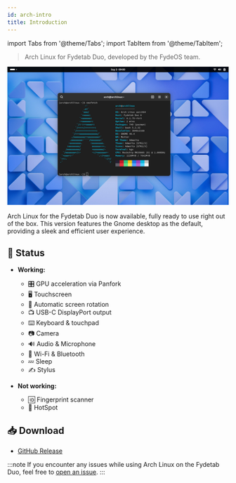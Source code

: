 ```yaml
---
id: arch-intro
title: Introduction
---
```


import Tabs from '@theme/Tabs';
import TabItem from '@theme/TabItem';

> Arch Linux for Fydetab Duo, developed by the FydeOS team.



![arch preview](/img/arch_preview_gnome.jpeg)

Arch Linux for the Fydetab Duo is now available, fully ready to use right out of the box. This version features the Gnome desktop as the default, providing a sleek and efficient user experience.

## 🔄 Status

- **Working:**
  - 🎛️ GPU acceleration via Panfork
  - 🖥️ Touchscreen 
  - 🔄 Automatic screen rotation
  - 📺 USB-C DisplayPort output
  - ⌨️ Keyboard & touchpad
  - 📷 Camera
  - 🔊 Audio & Microphone
  - 📶 Wi-Fi & Bluetooth 
  - 💤 Sleep
  - ✍️ Stylus

- **Not working:**
  - 🆔 Fingerprint scanner
  - 📶 HotSpot

## 📥 Download 

- [GitHub Release](https://github.com/Linux-for-Fydetab-Duo/releases/releases)

:::note
If you encounter any issues while using Arch Linux on the Fydetab Duo, feel free to [open an issue](https://github.com/Linux-for-Fydetab-Duo/Issues).
:::
